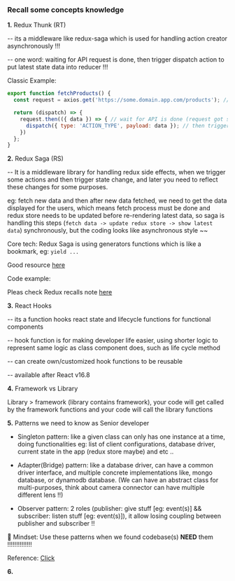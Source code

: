 ### Recall some concepts knowledge

<strong>1.</strong> Redux Thunk (RT)

-- its a middleware like redux-saga which is used for handling action creator asynchronously !!!

-- one word: waiting for API request is done, then trigger dispatch action to put latest state data into reducer !!!

Classic Example:

```js
export function fetchProducts() {
  const request = axios.get('https://some.domain.app.com/products'); // API call

  return (dispatch) => {
    request.then(({ data }) => { // wait for API is done (request got some data) !!!
      dispatch({ type: 'ACTION_TYPE', payload: data }); // then trigger the dispatch action !!!
    })
  };
}
```


<strong>2.</strong> Redux Saga (RS)

-- It is a middleware library for handling redux side effects, when we trigger some actions and then trigger state change, and later you need to reflect these changes for some purposes.

eg: fetch new data and then after new data fetched, we need to get the data displayed for the users, which means fetch process must be done and redux store needs to be updated before re-rendering latest data, so saga is handling this steps (`fetch data -> update redux store -> show latest data`) synchronously, but the coding looks like asynchronous style ~~

Core tech: Redux Saga is using generators functions which is like a bookmark, eg: `yield ...`

Good resource <a href="https://flaviocopes.com/redux-saga/#:~:text=Redux%20Saga%20is%20a%20library,derives%20from%20this%20state%20change" target="_blank">here</a>

Code example:

Pleas check Redux recalls note <a href="https://dm-tipify.netlify.app/redux-tips.html" target="_blank">here</a>



<strong>3.</strong> React Hooks

-- its a function hooks react state and lifecycle functions for functional components

-- hook function is for making developer life easier, using shorter logic to represent same logic as class component does, such as life cycle method

-- can create own/customized hook functions to be reusable

-- available after React v16.8


<strong>4.</strong> Framework vs Library
 
Library > framework (library contains framework), your code will get called by the framework functions and your code will call the library functions


<strong>5.</strong> Patterns we need to know as Senior developer

* Singleton pattern: like a given class can only has one instance at a time, doing functionalities eg: list of client configurations, database driver, current state in the app (redux store maybe) and etc ..

* Adapter(Bridge) pattern: like a database driver, can have a common driver interface, and multiple concrete implementations like, mongo database, or dynamodb database. (We can have an abstract class for multi-purposes, think about camera connector can have multiple different lens !!)

* Observer pattern: 2 roles (publisher: give stuff [eg: event(s)] && subscriber: listen stuff [eg: event(s)]), it allow losing coupling between publisher and subscriber !!


🎏 Mindset: Use these patterns when we found codebase(s) <b>NEED</b> them !!!!!!!!!!!!!!

Reference: <a href="https://www.youtube.com/watch?v=FLmBqI3IKMA" target="_blank">Click</a>


<strong>6.</strong>
